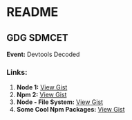 # README  

## GDG SDMCET  
**Event:** Devtools Decoded  

### Links:  
1. **Node 1:** [View Gist](https://gist.github.com/ROHITMACHIGAD/b839c0e4383ee2a73424fbf3619a8613)  
2. **Npm 2:** [View Gist](https://gist.github.com/ROHITMACHIGAD/79a73a6ffcf92fce0bfefc08b1148a53)  
3. **Node - File System:** [View Gist](https://gist.github.com/such3/1e4e3a5038358e05ac763603430a41b7)  
4. **Some Cool Npm Packages:** [View Gist](https://gist.github.com/such3/b9301d85d95a20217cf8dc5c644351fe)

